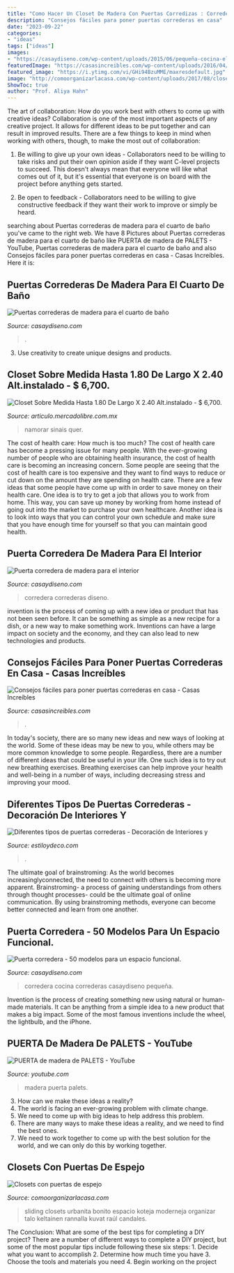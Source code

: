 ```yaml
---
title: "Como Hacer Un Closet De Madera Con Puertas Corredizas : Corredera Correderas Diseno"
description: "Consejos fáciles para poner puertas correderas en casa"
date: "2023-09-22"
categories:
- "ideas"
tags: ["ideas"]
images:
- "https://casaydiseno.com/wp-content/uploads/2015/06/pequeña-cocina-electrico-accesorios.jpg"
featuredImage: "https://casasincreibles.com/wp-content/uploads/2016/04/puertas-correderas-05.jpg"
featured_image: "https://i.ytimg.com/vi/GHi94BzuMME/maxresdefault.jpg"
image: "http://comoorganizarlacasa.com/wp-content/uploads/2017/08/closets-puertas-espejo-3.jpg"
ShowToc: true
author: "Prof. Aliya Hahn"
---
```



The art of collaboration: How do you work best with others to come up with creative ideas?
Collaboration is one of the most important aspects of any creative project. It allows for different ideas to be put together and can result in improved results. There are a few things to keep in mind when working with others, though, to make the most out of collaboration: 
1. Be willing to give up your own ideas - Collaborators need to be willing to take risks and put their own opinion aside if they want C-level projects to succeed. This doesn't always mean that everyone will like what comes out of it, but it's essential that everyone is on board with the project before anything gets started.

2. Be open to feedback - Collaborators need to be willing to give constructive feedback if they want their work to improve or simply be heard.

	

		
searching about Puertas correderas de madera para el cuarto de baño you've came to the right web. We have 8 Pictures about Puertas correderas de madera para el cuarto de baño like PUERTA de madera de PALETS - YouTube, Puertas correderas de madera para el cuarto de baño and also Consejos fáciles para poner puertas correderas en casa - Casas Increíbles. Here it is:
		
    
## Puertas Correderas De Madera Para El Cuarto De Baño

<img loading=lazy src="https://casaydiseno.com/wp-content/uploads/2015/05/puerta-corredera-listones-madera.jpg" onerror="this.onerror=null;this.src='https://tse2.mm.bing.net/th?id=OIP.ug3UNGneLqF4y9Ho6945TwHaJ3&amp;pid=15.1';" alt="Puertas correderas de madera para el cuarto de baño">

_Source: casaydiseno.com_

>. 

	

3. Use creativity to create unique designs and products.

    
## Closet Sobre Medida Hasta 1.80 De Largo X 2.40 Alt.instalado - $ 6,700.

<img loading=lazy src="https://http2.mlstatic.com/closet-sobre-medida-hasta-180-de-largo-x-240-altinstalado-D_NQ_NP_945721-MLM20837713296_072016-O.jpg" onerror="this.onerror=null;this.src='https://tse2.mm.bing.net/th?id=OIP.U4jhzEz3H-0mOu1Gx__7PgAAAA&amp;pid=15.1';" alt="Closet Sobre Medida Hasta 1.80 De Largo X 2.40 Alt.instalado - $ 6,700.">

_Source: articulo.mercadolibre.com.mx_

>namorar sinais quer. 

	

The cost of health care: How much is too much?
The cost of health care has become a pressing issue for many people. With the ever-growing number of people who are obtaining health insurance, the cost of health care is becoming an increasing concern. Some people are seeing that the cost of health care is too expensive and they want to find ways to reduce or cut down on the amount they are spending on health care. There are a few ideas that some people have come up with in order to save money on their health care. One idea is to try to get a job that allows you to work from home. This way, you can save up money by working from home instead of going out into the market to purchase your own healthcare. Another idea is to look into ways that you can control your own schedule and make sure that you have enough time for yourself so that you can maintain good health.

    
## Puerta Corredera De Madera Para El Interior

<img loading=lazy src="https://casaydiseno.com/wp-content/uploads/2016/08/puerta-corredera-madera-diseno-interiores-modernos.jpg" onerror="this.onerror=null;this.src='https://tse4.mm.bing.net/th?id=OIP.FNbeyJPOesqxu8m1FPGw7gHaE7&amp;pid=15.1';" alt="Puerta corredera de madera para el interior">

_Source: casaydiseno.com_

>corredera correderas diseno. 

	

invention is the process of coming up with a new idea or product that has not been seen before. It can be something as simple as a new recipe for a dish, or a new way to make something work. Inventions can have a large impact on society and the economy, and they can also lead to new technologies and products.

    
## Consejos Fáciles Para Poner Puertas Correderas En Casa - Casas Increíbles

<img loading=lazy src="https://casasincreibles.com/wp-content/uploads/2016/04/puertas-correderas-05.jpg" onerror="this.onerror=null;this.src='https://tse2.mm.bing.net/th?id=OIP.qFi7YuR7dkBuZBzKtJGO4AHaE6&amp;pid=15.1';" alt="Consejos fáciles para poner puertas correderas en casa - Casas Increíbles">

_Source: casasincreibles.com_

>. 

	

In today's society, there are so many new ideas and new ways of looking at the world. Some of these ideas may be new to you, while others may be more common knowledge to some people. Regardless, there are a number of different ideas that could be useful in your life. One such idea is to try out new breathing exercises. Breathing exercises can help improve your health and well-being in a number of ways, including decreasing stress and improving your mood.

    
## Diferentes Tipos De Puertas Correderas - Decoración De Interiores Y

<img loading=lazy src="https://www.estiloydeco.com/wp-content/uploads/2016/08/puertas-correderas-11.jpg" onerror="this.onerror=null;this.src='https://tse1.mm.bing.net/th?id=OIP.YmmYyHWLqlcMRswlEoESowHaKh&amp;pid=15.1';" alt="Diferentes tipos de puertas correderas - Decoración de Interiores y">

_Source: estiloydeco.com_

>. 

	

The ultimate goal of brainstroming:
As the world becomes increasinglyconnected, the need to connect with others is becoming more apparent. Brainstroming- a process of gaining understandings from others through thought processes- could be the ultimate goal of online communication. By using brainstroming methods, everyone can become better connected and learn from one another.

    
## Puerta Corredera - 50 Modelos Para Un Espacio Funcional.

<img loading=lazy src="https://casaydiseno.com/wp-content/uploads/2015/06/pequeña-cocina-electrico-accesorios.jpg" onerror="this.onerror=null;this.src='https://tse1.mm.bing.net/th?id=OIP.ta37XdAXyCrBlTjwWAV50gHaJN&amp;pid=15.1';" alt="Puerta corredera - 50 modelos para un espacio funcional.">

_Source: casaydiseno.com_

>corredera cocina correderas casaydiseno pequeña. 

	

Invention is the process of creating something new using natural or human-made materials. It can be anything from a simple idea to a new product that makes a big impact. Some of the most famous inventions include the wheel, the lightbulb, and the iPhone.

    
## PUERTA De Madera De PALETS - YouTube

<img loading=lazy src="https://i.ytimg.com/vi/GHi94BzuMME/maxresdefault.jpg" onerror="this.onerror=null;this.src='https://tse1.mm.bing.net/th?id=OIP.ykfXodtJW4wesfUMPNlAbQHaEK&amp;pid=15.1';" alt="PUERTA de madera de PALETS - YouTube">

_Source: youtube.com_

>madera puerta palets. 

	

3. How can we make these ideas a reality?
1. The world is facing an ever-growing problem with climate change. 
2. We need to come up with big ideas to help address this problem. 
3. There are many ways to make these ideas a reality, and we need to find the best ones. 
4. We need to work together to come up with the best solution for the world, and we can only do this by working together.

    
## Closets Con Puertas De Espejo

<img loading=lazy src="http://comoorganizarlacasa.com/wp-content/uploads/2017/08/closets-puertas-espejo-3.jpg" onerror="this.onerror=null;this.src='https://tse1.mm.bing.net/th?id=OIP.3nqEFDV41C01Xc8S0YrgLwHaJo&amp;pid=15.1';" alt="Closets con puertas de espejo">

_Source: comoorganizarlacasa.com_

>sliding closets urbanita bonito espacio koteja moderneja organizar talo keltainen rannalla kuvat raúl candales. 

	

The Conclusion: What are some of the best tips for completing a DIY project?
There are a number of different ways to complete a DIY project, but some of the most popular tips include following these six steps: 1. Decide what you want to accomplish 2. Determine how much time you have 3. Choose the tools and materials you need 4. Begin working on the project 
